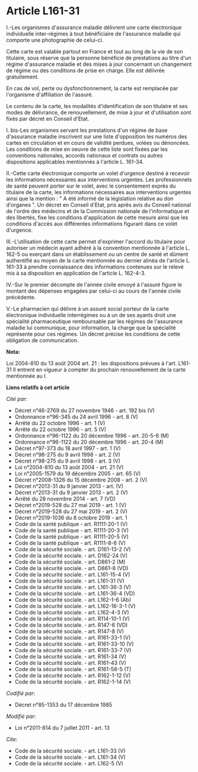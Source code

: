 # Article L161-31

I.-Les organismes d'assurance maladie délivrent une carte électronique individuelle inter-régimes à tout bénéficiaire de
l'assurance maladie qui comporte une photographie de celui-ci. 

Cette carte est valable partout en France et tout au long de la vie de son titulaire, sous réserve que la personne bénéficie
de prestations au titre d'un régime d'assurance maladie et des mises à jour concernant un changement de régime ou des
conditions de prise en charge. Elle est délivrée gratuitement. 

En cas de vol, perte ou dysfonctionnement, la carte est remplacée par l'organisme d'affiliation de l'assuré. 

Le contenu de la carte, les modalités d'identification de son titulaire et ses modes de délivrance, de renouvellement, de
mise à jour et d'utilisation sont fixés par décret en Conseil d'Etat. 

I. bis-Les organismes servant les prestations d'un régime de base d'assurance maladie inscrivent sur une liste d'opposition
les numéros des cartes en circulation et en cours de validité perdues, volées ou dénoncées. Les conditions de mise en oeuvre
de cette liste sont fixées par les conventions nationales, accords nationaux et contrats ou autres dispositions applicables
mentionnés à l'article L. 161-34. 

II.-Cette carte électronique comporte un volet d'urgence destiné à recevoir les informations nécessaires aux interventions
urgentes. Les professionnels de santé peuvent porter sur le volet, avec le consentement exprès du titulaire de la carte, les
informations nécessaires aux interventions urgentes ainsi que la mention : " A été informé de la législation relative au don
d'organes ". Un décret en Conseil d'Etat, pris après avis du Conseil national de l'ordre des médecins et de la Commission
nationale de l'informatique et des libertés, fixe les conditions d'application de cette mesure ainsi que les conditions
d'accès aux différentes informations figurant dans ce volet d'urgence. 

III.-L'utilisation de cette carte permet d'exprimer l'accord du titulaire pour autoriser un médecin ayant adhéré à la
convention mentionnée à l'article L. 162-5 ou exerçant dans un établissement ou un centre de santé et dûment authentifié au
moyen de la carte mentionnée au dernier alinéa de l'article L. 161-33 à prendre connaissance des informations contenues sur
le relevé mis à sa disposition en application de l'article L. 162-4-3. 

IV.-Sur le premier décompte de l'année civile envoyé à l'assuré figure le montant des dépenses engagées par celui-ci au cours
de l'année civile précédente. 

V.-Le pharmacien qui délivre à un assuré social porteur de la carte électronique individuelle interrégimes ou à un de ses
ayants droit une spécialité pharmaceutique remboursable par les régimes de l'assurance maladie lui communique, pour
information, la charge que la spécialité représente pour ces régimes. Un décret précise les conditions de cette obligation de
communication.

**Nota:**

Loi 2004-810 du 13 août 2004 art. 21 : les dispositions prévues à l'art. L161-31 II entrent en vigueur à compter du prochain
renouvellement de la carte mentionnée au I.

**Liens relatifs à cet article**

_Cité par_:

  - Décret n°46-2769 du 27 novembre 1946 - art. 192 bis (V)
  - Ordonnance n°96-345 du 24 avril 1996 - art. 8 (V)
  - Arrêté du 22 octobre 1996 - art. 1 (V)
  - Arrêté du 22 octobre 1996 - art. 5 (V)
  - Ordonnance n°96-1122 du 20 décembre 1996 - art. 20-5-6 (M)
  - Ordonnance n°96-1122 du 20 décembre 1996 - art. 20-4 (M)
  - Décret n°97-373 du 18 avril 1997 - art. 1 (V)
  - Décret n°98-275 du 9 avril 1998 - art. 2 (V)
  - Décret n°98-275 du 9 avril 1998 - art. 3 (V)
  - Loi n°2004-810 du 13 août 2004 - art. 21 (V)
  - Loi n°2005-1579 du 19 décembre 2005 - art. 65 (V)
  - Décret n°2008-1326 du 15 décembre 2008 - art. 2 (V)
  - Décret n°2013-31 du 9 janvier 2013 - art. (V)
  - Décret n°2013-31 du 9 janvier 2013 - art. 2 (V)
  - Arrêté du 28 novembre 2014 - art. 7 (VD)
  - Décret n°2019-528 du 27 mai 2019 - art. 1 (V)
  - Décret n°2019-528 du 27 mai 2019 - art. 2 (V)
  - Décret n°2019-1036 du 8 octobre 2019 - art. 1
  - Code de la santé publique - art. R1111-20-1 (V)
  - Code de la santé publique - art. R1111-20-3 (V)
  - Code de la santé publique - art. R1111-20-5 (V)
  - Code de la santé publique - art. R1111-8-6 (V)
  - Code de la sécurité sociale. - art. D161-13-2 (V)
  - Code de la sécurité sociale. - art. D162-24 (V)
  - Code de la sécurité sociale. - art. D861-2 (M)
  - Code de la sécurité sociale. - art. D861-8 (VD)
  - Code de la sécurité sociale. - art. L161-15-4 (V)
  - Code de la sécurité sociale. - art. L161-31 (V)
  - Code de la sécurité sociale. - art. L161-36-3 (V)
  - Code de la sécurité sociale. - art. L161-36-4 (VD)
  - Code de la sécurité sociale. - art. L162-1-6 (Ab)
  - Code de la sécurité sociale. - art. L162-16-3-1 (V)
  - Code de la sécurité sociale. - art. L162-4-3 (V)
  - Code de la sécurité sociale. - art. R114-10-1 (V)
  - Code de la sécurité sociale. - art. R147-6 (VD)
  - Code de la sécurité sociale. - art. R147-8 (V)
  - Code de la sécurité sociale. - art. R161-33-1 (V)
  - Code de la sécurité sociale. - art. R161-33-10 (V)
  - Code de la sécurité sociale. - art. R161-33-7 (V)
  - Code de la sécurité sociale. - art. R161-34 (V)
  - Code de la sécurité sociale. - art. R161-43 (V)
  - Code de la sécurité sociale. - art. R161-58-5 (T)
  - Code de la sécurité sociale. - art. R162-1-12 (V)
  - Code de la sécurité sociale. - art. R162-1-14 (V)

_Codifié par_:

  - Décret n°85-1353 du 17 décembre 1985

_Modifié par_:

  - Loi n°2011-814 du 7 juillet 2011 - art. 13

_Cite_:

  - Code de la sécurité sociale. - art. L161-33 (V)
  - Code de la sécurité sociale. - art. L161-34 (V)
  - Code de la sécurité sociale. - art. L162-5 (V)
